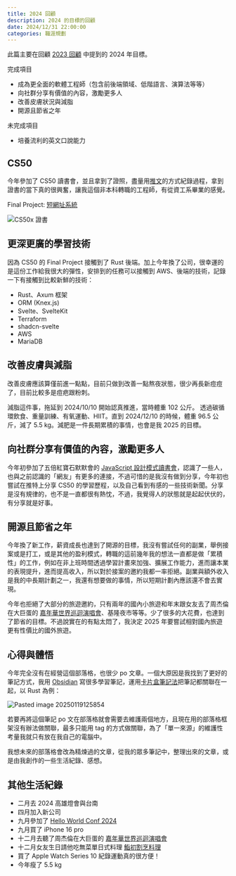 ```yaml
---
title: 2024 回顧
description: 2024 的目標的回顧
date: 2024/12/31 22:00:00
categories: 職涯規劃
---
```


此篇主要在回顧 [2023 回顧](https://rock070.me/thinks/review/2023-review#_2024-年目標) 中提到的 2024 年目標。

完成項目

- 成為更全面的軟體工程師（包含前後端領域、低階語言、演算法等等）
- 向社群分享有價值的內容，激勵更多人
- 改善皮膚狀況與減脂
- 開源且節省之年

未完成項目

- 培養流利的英文口說能力

## CS50

今年參加了 CS50 讀書會，並且拿到了證照，盡量用[推文](https://x.com/Rock070000/status/1742359282094645506)的方式紀錄過程，拿到證書的當下真的很興奮，讓我這個非本科轉職的工程師，有從資工系畢業的感覺。

Final Project: [短網址系統](https://github.com/Rock070/cs50-final-project)

![CS50x 證書](/images/CS50x%20證書.png)

## 更深更廣的學習技術

因為 CS50 的 Final Project 接觸到了 Rust 後端。加上今年換了公司，很幸運的是這份工作給我很大的彈性，安排到的任務可以接觸到 AWS、後端的技術，記錄一下有接觸到比較新鮮的技術：

- Rust、Axum 框架
- ORM (Knex.js)
- Svelte、SvelteKit
- Terraform
- shadcn-svelte
- AWS
- MariaDB

## 改善皮膚與減脂

改善皮膚應該算僅前進一點點，目前只做到改善一點熬夜狀態，很少再長新痘痘了，目前比較多是痘疤跟粉刺。

減脂這件事，拖延到 2024/10/10 開始認真推進，當時體重 102 公斤。
透過碳循環飲食、重量訓練、有氧運動、HIIT。直到 2024/12/10 的時候，體重 96.5 公斤，減了 5.5 kg。減肥是一件長期累積的事情，也會是我 2025 的目標。

## 向社群分享有價值的內容，激勵更多人

今年初參加了五倍紅寶石默默會的 [JavaScript 設計模式讀書會](https://hackmd.io/@5PM91gxyT5e7zJTwXEfaxw/javasrcipt-pattern/%2FvGItuY7wT0exxMj29rP4tw)，認識了一些人，也與之前認識的「網友」有更多的連接，不過可惜的是我沒有做到分享，今年初也嘗試在推特上分享 CS50 的學習歷程，以及自己看到有感的一些技術新聞。分享是沒有規律的，也不是一直都很有熱忱，不過，我覺得人的狀態就是起起伏伏的，有分享就是好事。

## 開源且節省之年

今年換了新工作，薪資成長也達到了開源的目標，我沒有嘗試任何的副業，舉例接案或是打工，或是其他的盈利模式，轉職的這前幾年我的想法一直都是做「累積性」的工作，例如在非上班時間透過學習計畫來加強、擴展工作能力，進而讓本業的表現提升，進而提高收入，所以對於接案的邀約我都一率拒絕。副業與額外收入是我的中長期計劃之一，我還有想要做的事情，所以短期計劃內應該還不會去實現。

今年也拒絕了大部分的旅遊邀約，只有兩年的國內小旅遊和年末跟女友去了周杰倫在大巨蛋的 [嘉年華世界巡迴演唱會](https://zh.wikipedia.org/zh-tw/嘉年華世界巡迴演唱會)、基隆夜市等等。少了很多的大花費，也達到了節省的目標。不過說實在的有點太悶了，我決定 2025 年要嘗試相對國內旅遊更有性價比的國外旅遊。

## 心得與體悟

今年完全沒有在經營這個部落格，也很少 po 文章。一個大原因是我找到了更好的筆記方式，我用 [Obsidian](https://obsidian.md/) 寫很多學習筆記，運用[卡片盒筆記法](https://zh.wikipedia.org/zh-tw/卡片盒筆記法)把筆記都關聯在一起，以 Rust 為例：

![Pasted image 20250119125854](/images/Pasted%20image%2020250119125854.png)

若要再將這個筆記 po 文在部落格就會需要去維護兩個地方，且現在用的部落格框架沒有辦法做關聯，最多只能用 tag 的方式做關聯，為了「單一來源」的維護性考量我就只有放在我自己的電腦中。

我想未來的部落格會改為精煉過的文章，從我的眾多筆記中，整理出來的文章，或是由我創作的一些生活紀錄、感想。

## 其他生活紀錄

- 二月去 2024 高雄燈會與台南
- 四月加入新公司
- 九月參加了 [Hello World Conf 2024](https://hwdc.ithome.com.tw/2024)
- 九月買了 iPhone 16 pro
- 十二月去聽了周杰倫在大巨蛋的 [嘉年華世界巡迴演唱會](https://zh.wikipedia.org/zh-tw/嘉年華世界巡迴演唱會)
- 十二月女友生日請他吃無菜單日式料理 [鮨初割烹料理 ](https://www.facebook.com/p/%E9%AE%A8%E5%88%9D%E5%89%B2%E7%83%B9%E6%96%99%E7%90%86-61550972792836/?locale=zh_TW)
- 買了 Apple Watch Series 10 紀錄運動真的很方便！
- 今年瘦了 5.5 kg


